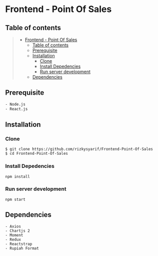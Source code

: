 # Frontend - Point Of Sales


## Table of contents

> * [Frontend - Point Of Sales](#Frontend-Point-Of-Sales)
>   * [Table of contents](#table-of-contents)
>   * [Prerequisite](#Prerequisite)
>   * [Installation](#installation)
>     * [Clone](#Clone)
>     * [Install Depedencies](#Install-Depedencies)
>     * [Run server development](#Run-server-development)
>   * [Dependencies](#Dependencies)

## Prerequisite

``` bash
- Node.js
- React.js
```

## Installation

### Clone
```
$ git clone https://github.com/rizkysyarif/Frontend-Point-Of-Sales
$ cd Frontend-Point-Of-Sales
```

### Install Depedencies
```
npm install
```

### Run server development
```
npm start
```

## Dependencies
```
- Axios
- Chartjs 2
- Moment
- Redux
- Reactstrap
- Rupiah Format
```
